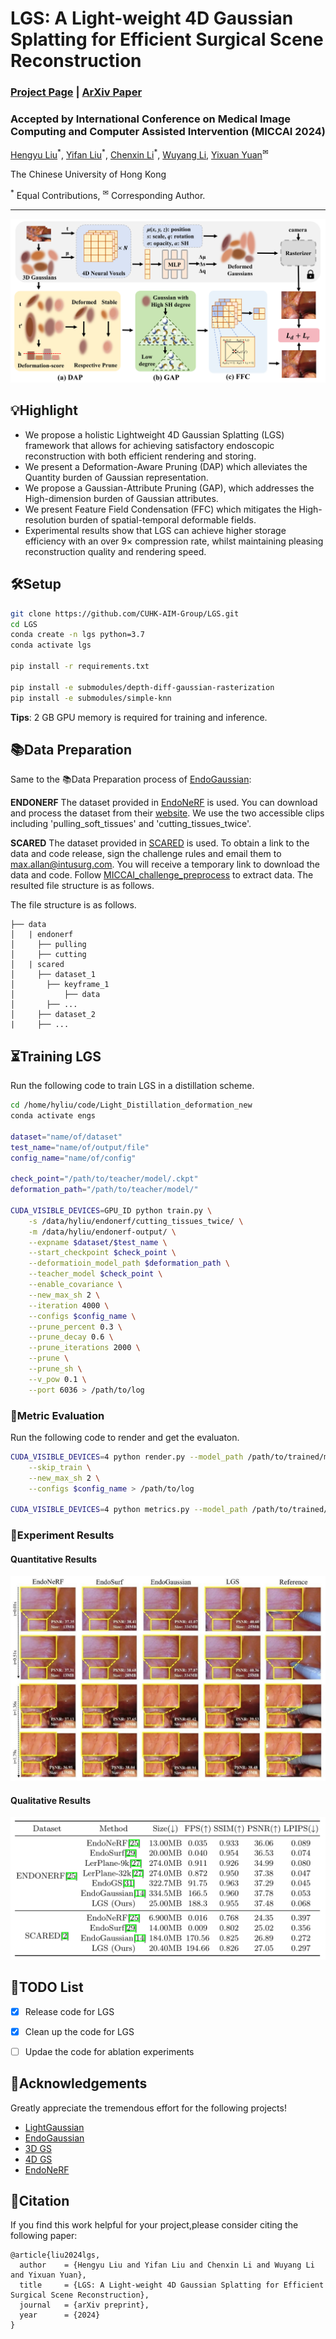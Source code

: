 # LGS: A Light-weight 4D Gaussian Splatting for Efficient Surgical Scene Reconstruction

<!-- <i>The avatar is generated by stable diffusion.</i> -->


### [Project Page](https://lgs-endo.github.io/) | [ArXiv Paper](https://lgs-endo.github.io/)
### Accepted by International Conference on Medical Image Computing and Computer Assisted Intervention (MICCAI 2024)

[Hengyu Liu](https://github.com/LiuHengyu321)<sup>\*</sup>, 
[Yifan Liu](https://yifliu3.github.io/)<sup>\*</sup>,
[Chenxin Li](https://xggnet.github.io/)<sup>\*</sup>, 
[Wuyang Li](https://wymancv.github.io/wuyang.github.io/)<sup></sup>,
[Yixuan Yuan](https://www.ee.cuhk.edu.hk/en-gb/people/academic-staff/professors/prof-yixuan-yuan)<sup>✉</sup>

The Chinese University of Hong Kong

<sup>\*</sup> Equal Contributions, <sup>✉</sup> Corresponding Author. 

-------------------------------------------
![introduction](./assets/pipeline.png)

## 💡Highlight
- We propose a holistic Lightweight 4D Gaussian Splatting (LGS) framework that allows for achieving satisfactory endoscopic reconstruction with both efficient rendering and storing.
- We present a Deformation-Aware Pruning (DAP) which alleviates the Quantity burden of Gaussian representation.
- We propose a Gaussian-Attribute Pruning (GAP), which addresses the High-dimension burden of Gaussian attributes.
- We present Feature Field Condensation (FFC) which mitigates the High-resolution burden of spatial-temporal deformable fields.
- Experimental results show that LGS can achieve higher storage efficiency with an over $9\times$ compression rate, whilst maintaining pleasing reconstruction quality and rendering speed.

## 🛠Setup

```bash
git clone https://github.com/CUHK-AIM-Group/LGS.git
cd LGS
conda create -n lgs python=3.7
conda activate lgs

pip install -r requirements.txt

pip install -e submodules/depth-diff-gaussian-rasterization
pip install -e submodules/simple-knn
```

**Tips**: 2 GB GPU memory is required for training and inference. 

## 📚Data Preparation
Same to the 📚Data Preparation process of [EndoGaussian](https://github.com/yifliu3/EndoGaussian):

**ENDONERF** The dataset provided in [EndoNeRF](https://arxiv.org/abs/2206.15255) is used. You can download and process the dataset from their [website](https://github.com/med-air/EndoNeRF). We use the two accessible clips including 'pulling_soft_tissues' and 'cutting_tissues_twice'.

**SCARED** The dataset provided in [SCARED](https://endovissub2019-scared.grand-challenge.org/) is used. To obtain a link to the data and code release, sign the challenge rules and email them to max.allan@intusurg.com. You will receive a temporary link to download the data and code. Follow [MICCAI_challenge_preprocess](https://github.com/EikoLoki/MICCAI_challenge_preprocess) to extract data. The resulted file structure is as follows.



The file structure is as follows.
```
├── data
│   | endonerf 
│     ├── pulling
│     ├── cutting 
│   | scared
│     ├── dataset_1
│       ├── keyframe_1
│           ├── data
│       ├── ...
│     ├── dataset_2
|     ├── ...

```



## ⏳Training LGS
Run the following code to train LGS in a distillation scheme.
```bash
cd /home/hyliu/code/Light_Distillation_deformation_new
conda activate engs

dataset="name/of/dataset"
test_name="name/of/output/file"
config_name="name/of/config"

check_point="/path/to/teacher/model/.ckpt"
deformation_path="/path/to/teacher/model/"

CUDA_VISIBLE_DEVICES=GPU_ID python train.py \
    -s /data/hyliu/endonerf/cutting_tissues_twice/ \
    -m /data/hyliu/endonerf-output/ \
    --expname $dataset/$test_name \
    --start_checkpoint $check_point \
    --deformatioin_model_path $deformation_path \
    --teacher_model $check_point \
    --enable_covariance \
    --new_max_sh 2 \
    --iteration 4000 \
    --configs $config_name \
    --prune_percent 0.3 \
    --prune_decay 0.6 \
    --prune_iterations 2000 \
    --prune \
    --prune_sh \
    --v_pow 0.1 \
    --port 6036 > /path/to/log
```

### 📏Metric Evaluation
Run the following code to render and get the evaluaton.

```bash
CUDA_VISIBLE_DEVICES=4 python render.py --model_path /path/to/trained/model \
    --skip_train \
    --new_max_sh 2 \
    --configs $config_name > /path/to/log

CUDA_VISIBLE_DEVICES=4 python metrics.py --model_path /path/to/trained/model > /path/to/log
```


### 🎪Experiment Results
#### Quantitative Results
![introduction](./assets/res_1.jpg)
#### Qualitative Results
![introduction](./assets/res_2.png)


## 🛒TODO List
- [X] Release code for LGS
- [X] Clean up the code for LGS
- [ ] Updae the code for ablation experiments


## 🎈Acknowledgements
Greatly appreciate the tremendous effort for the following projects!
- [LightGaussian](https://github.com/VITA-Group/LightGaussian)
- [EndoGaussian](https://github.com/yifliu3/EndoGaussian)
- [3D GS](https://github.com/graphdeco-inria/gaussian-splatting)
- [4D GS](https://github.com/hustvl/4DGaussians)
- [EndoNeRF](https://github.com/med-air/EndoNeRF)


## 📜Citation
If you find this work helpful for your project,please consider citing the following paper:
```
@article{liu2024lgs,
  author    = {Hengyu Liu and Yifan Liu and Chenxin Li and Wuyang Li and Yixuan Yuan},
  title     = {LGS: A Light-weight 4D Gaussian Splatting for Efficient Surgical Scene Reconstruction},
  journal   = {arXiv preprint},
  year      = {2024}
}
```
